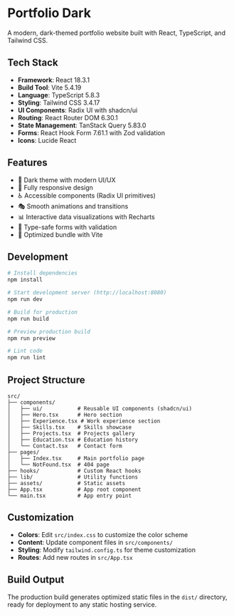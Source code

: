 # Portfolio Dark

A modern, dark-themed portfolio website built with React, TypeScript, and Tailwind CSS.

## Tech Stack

- **Framework**: React 18.3.1
- **Build Tool**: Vite 5.4.19
- **Language**: TypeScript 5.8.3
- **Styling**: Tailwind CSS 3.4.17
- **UI Components**: Radix UI with shadcn/ui
- **Routing**: React Router DOM 6.30.1
- **State Management**: TanStack Query 5.83.0
- **Forms**: React Hook Form 7.61.1 with Zod validation
- **Icons**: Lucide React

## Features

- 🎨 Dark theme with modern UI/UX
- 📱 Fully responsive design
- ♿ Accessible components (Radix UI primitives)
- 🎭 Smooth animations and transitions
- 📊 Interactive data visualizations with Recharts
- 🎯 Type-safe forms with validation
- 🚀 Optimized bundle with Vite

## Development

```bash
# Install dependencies
npm install

# Start development server (http://localhost:8080)
npm run dev

# Build for production
npm run build

# Preview production build
npm run preview

# Lint code
npm run lint
```

## Project Structure

```
src/
├── components/
│   ├── ui/           # Reusable UI components (shadcn/ui)
│   ├── Hero.tsx      # Hero section
│   ├── Experience.tsx # Work experience section
│   ├── Skills.tsx    # Skills showcase
│   ├── Projects.tsx  # Projects gallery
│   ├── Education.tsx # Education history
│   └── Contact.tsx   # Contact form
├── pages/
│   ├── Index.tsx     # Main portfolio page
│   └── NotFound.tsx  # 404 page
├── hooks/            # Custom React hooks
├── lib/              # Utility functions
├── assets/           # Static assets
├── App.tsx           # App root component
└── main.tsx          # App entry point
```

## Customization

- **Colors**: Edit `src/index.css` to customize the color scheme
- **Content**: Update component files in `src/components/`
- **Styling**: Modify `tailwind.config.ts` for theme customization
- **Routes**: Add new routes in `src/App.tsx`

## Build Output

The production build generates optimized static files in the `dist/` directory, ready for deployment to any static hosting service.
